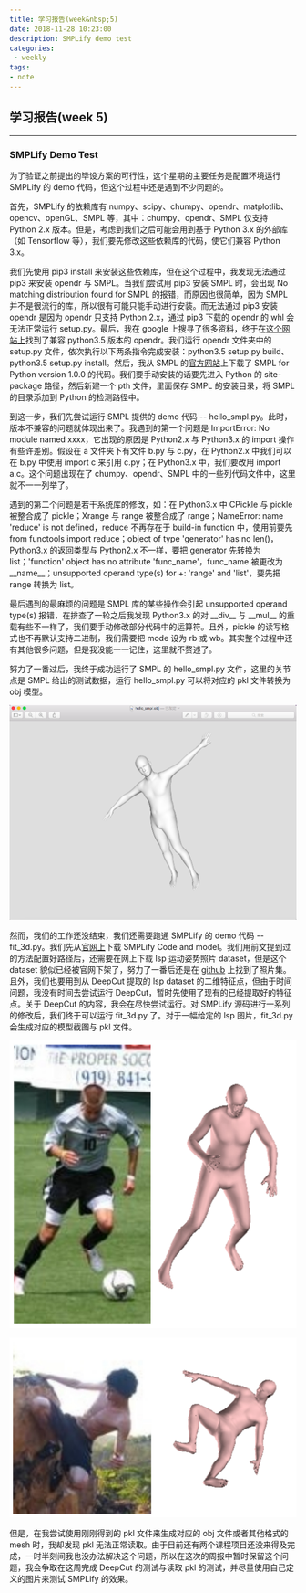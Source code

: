 ```yaml
---
title: 学习报告(week&nbsp;5)
date: 2018-11-28 10:23:00
description: SMPLify demo test
categories:
 - weekly
tags: 
- note
---
```


## 学习报告(week&nbsp;5)

----------

### SMPLify Demo Test

为了验证之前提出的毕设方案的可行性，这个星期的主要任务是配置环境运行 SMPLify 的 demo 代码，但这个过程中还是遇到不少问题的。 <br />

首先，SMPLify 的依赖库有 numpy、scipy、chumpy、opendr、matplotlib、opencv、openGL、SMPL 等，其中：chumpy、opendr、SMPL 仅支持 Python 2.x 版本。但是，考虑到我们之后可能会用到基于 Python 3.x 的外部库（如 Tensorflow 等），我们要先修改这些依赖库的代码，使它们兼容 Python 3.x。 <br />

我们先使用 pip3 install 来安装这些依赖库，但在这个过程中，我发现无法通过 pip3 来安装 opendr 与 SMPL。当我们尝试用 pip3 安装 SMPL 时，会出现 No matching distribution found for SMPL 的报错，而原因也很简单，因为 SMPL 并不是很流行的库，所以很有可能只能手动进行安装。而无法通过 pip3 安装 opendr 是因为 opendr 只支持 Python 2.x，通过 pip3 下载的 opendr 的 whl 会无法正常运行 setup.py。最后，我在 google 上搜寻了很多资料，终于在[这个网站上](https://gitlab.eecs.umich.edu/ngv-python-modules/opendr)找到了兼容 python3.5 版本的 opendr。我们运行 opendr 文件夹中的 setup.py 文件，依次执行以下两条指令完成安装：python3.5 setup.py build、python3.5 setup.py install。然后，我从 SMPL 的[官方网站](http://smpl.is.tue.mpg.de/downloads)上下载了 SMPL for Python version 1.0.0 的代码。我们要手动安装的话要先进入 Python 的 site-package 路径，然后新建一个 pth 文件，里面保存 SMPL 的安装目录，将 SMPL 的目录添加到 Python 的检测路径中。 <br />

到这一步，我们先尝试运行 SMPL 提供的 demo 代码 -- hello_smpl.py。此时，版本不兼容的问题就体现出来了。我遇到的第一个问题是 ImportError: No module named xxxx，它出现的原因是 Python2.x 与 Python3.x 的 import 操作有些许差别。假设在 a 文件夹下有文件 b.py 与 c.py，在 Python2.x 中我们可以在 b.py 中使用 import c 来引用 c.py；在 Python3.x 中，我们要改用 import a.c。这个问题出现在了 chumpy、opendr、SMPL 中的一些列代码文件中，这里就不一一列举了。 <br />

遇到的第二个问题是若干系统库的修改，如：在 Python3.x 中 CPickle 与 pickle 被整合成了 pickle；Xrange 与 range 被整合成了 range；NameError: name 'reduce' is not defined，reduce 不再存在于 build-in function 中，使用前要先 from functools import reduce；object of type 'generator' has no len()，Python3.x 的返回类型与 Python2.x 不一样，要把 generator 先转换为 list；'function' object has no attribute 'func_name'，func_name 被更改为 &#95;&#95;name&#95;&#95;；unsupported operand type(s) for +: 'range' and 'list'，要先把 range 转换为 list。 <br />

最后遇到的最麻烦的问题是 SMPL 库的某些操作会引起 unsupported operand type(s) 报错，在排查了一轮之后我发现 Python3.x 的对 &#95;&#95;div&#95;&#95; 与 &#95;&#95;mul&#95;&#95; 的重载有些不一样了，我们要手动修改部分代码中的运算符。且外，pickle 的读写格式也不再默认支持二进制，我们需要把 mode 设为 rb 或 wb。其实整个过程中还有其他很多问题，但是我没能一一记住，这里就不赘述了。 <br />

努力了一番过后，我终于成功运行了 SMPL 的 hello_smpl.py 文件，这里的关节点是 SMPL 给出的测试数据，运行 hello_smpl.py 可以将对应的 pkl 文件转换为 obj 模型。 <br />

![](https://raw.githubusercontent.com/Eros-L/Eros-L.github.io/master/_posts/thesis/week5/SMPL_demo.png)

然而，我们的工作还没结束，我们还需要跑通 SMPLify 的 demo 代码 -- fit_3d.py。我们先从[官网上](http://smplify.is.tue.mpg.de/downloads)下载 SMPLify Code and model。我们用前文提到过的方法配置好路径后，还需要在网上下载 lsp 运动姿势照片 dataset，但是这个 dataset 貌似已经被官网下架了，努力了一番后还是在 [github](https://github.com/genki-ist/simplify) 上找到了照片集。且外，我们也要用到从 DeepCut 提取的 lsp dataset 的二维特征点，但由于时间问题，我没有时间去尝试运行 DeepCut，暂时先使用了现有的已经提取好的特征点。关于 DeepCut 的内容，我会在尽快尝试运行。对 SMPLify 源码进行一系列的修改后，我们终于可以运行 fit_3d.py 了。对于一幅给定的 lsp 图片，fit_3d.py 会生成对应的模型截图与 pkl 文件。 <br />

![](https://raw.githubusercontent.com/Eros-L/Eros-L.github.io/master/_posts/thesis/week5/SMPLify_demo1.jpg)

![](https://raw.githubusercontent.com/Eros-L/Eros-L.github.io/master/_posts/thesis/week5/SMPLify_demo2.jpg)

但是，在我尝试使用刚刚得到的 pkl 文件来生成对应的 obj 文件或者其他格式的 mesh 时，我却发现 pkl 无法正常读取。由于目前还有两个课程项目还没来得及完成，一时半刻间我也没办法解决这个问题，所以在这次的周报中暂时保留这个问题，我会争取在这周完成 DeepCut 的测试与读取 pkl 的测试，并尽量使用自己定义的图片来测试 SMPLify 的效果。 <br />
